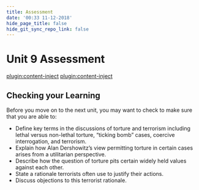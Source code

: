 ```yaml
---
title: Assessment
date: '00:33 11-12-2018'
hide_page_title: false
hide_git_sync_repo_link: false
---
```


Unit 9 Assessment
======
[plugin:content-inject](../_Assignment1)
[plugin:content-inject](../_Assignment2)


Checking your Learning
----------------------
Before you move on to the next unit, you may want to check to make sure that you
are able to:
-   Define key terms in the discussions of torture and terrorism including lethal versus non-lethal torture, “ticking bomb” cases, coercive interrogation, and terrorism.
-   Explain how Alan Dershowitz’s view permitting torture in certain cases arises from a utilitarian perspective.
-   Describe how the question of torture pits certain widely held values against each other.
-   State a rationale terrorists often use to justify their actions.
-   Discuss objections to this terrorist rationale.
